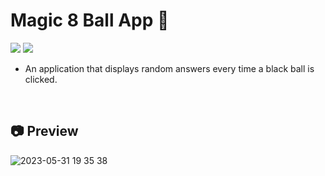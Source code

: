 # Magic 8 Ball App 🎱
<img src="https://img.shields.io/badge/Dart-0175C2?style=for-the-badge&logo=Dart&logoColor=white"> <img src="https://img.shields.io/badge/Flutter-02569B?style=for-the-badge&logo=Flutter&logoColor=white">
* An application that displays random answers every time a black ball is clicked.

<br/>

## 📷 Preview
![2023-05-31 19 35 38](https://github.com/HyojunK/magic_8_ball/assets/26563226/6c395e0d-7091-4a8a-b322-e6ac5615b282)
